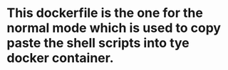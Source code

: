 # This dockerfile is the one for the normal mode which is used to copy paste the shell scripts into tye docker container.
